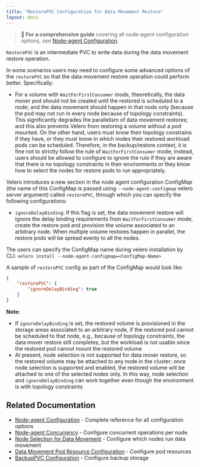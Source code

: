 ```yaml
---
title: "RestorePVC Configuration for Data Movement Restore"
layout: docs
---
```


> **📖 For a comprehensive guide** covering all node-agent configuration options, see [Node-agent Configuration](node-agent-config.md).

`RestorePVC`  is an intermediate PVC to write data during the data movement restore operation.

In some scenarios users may need to configure some advanced options of the `restorePVC` so that the data movement restore operation could perform better. Specifically:
- For a volume with `WaitForFirstConsumer` mode, theoretically, the data mover pod should not be created until the restored is scheduled to a node; and the data movement should happen in that node only (because the pod may not run in every node because of topology constraints). This significantly degrades the parallelism of data movement restores; and this also prevents Velero from restoring a volume without a pod mounted. On the other hand, users must know their topology constrains if they have, or they must know in which nodes their restored workload pods can be scheduled. Therefore, in the backup/restore context, it is fine not to strictly follow the rule of `WaitForFirstConsumer` mode, instead, users should be allowed to configure to ignore the rule if they are aware that there is no topology constraints in their environments or they know how to select the nodes for restore pods to run appropriately.

Velero introduces a new section in the node agent configuration ConfigMap (the name of this ConfigMap is passed using `--node-agent-configmap` velero server argument) called `restorePVC`, through which you can specify the following configurations:

- `ignoreDelayBinding`: If this flag is set, the data movement restore will ignore the delay binding requirements from `WaitForFirstConsumer` mode, create the restore pod and provision the volume associated to an arbitrary node. When multiple volume restores happen in parallel, the restore pods will be spread evenly to all the nodes.


The users can specify the ConfigMap name during velero installation by CLI:
`velero install --node-agent-configmap=<ConfigMap-Name>`

A sample of `restorePVC` config as part of the ConfigMap would look like:
```json
{
    "restorePVC": {
        "ignoreDelayBinding": true
    }
}
```

**Note:** 
- If `ignoreDelayBinding` is set, the restored volume is provisioned in the storage areas associated to an arbitrary node, if the restored pod cannot be scheduled to that node, e.g., because of topology constraints, the data mover restore still completes, but the workload is not usable since the restored pod cannot mount the restored volume
- At present, node selection is not supported for data mover restore, so the restored volume may be attached to any node in the cluster; once node selection is supported and enabled, the restored volume will be attached to one of the selected nodes only. In this way, node selection and `ignoreDelayBinding` can work together even though the environment is with topology constraints

## Related Documentation

- [Node-agent Configuration](node-agent-config.md) - Complete reference for all configuration options
- [Node-agent Concurrency](node-agent-concurrency.md) - Configure concurrent operations per node
- [Node Selection for Data Movement](data-movement-node-selection.md) - Configure which nodes run data movement
- [Data Movement Pod Resource Configuration](data-movement-pod-resource-configuration.md) - Configure pod resources
- [BackupPVC Configuration](data-movement-backup-pvc-configuration.md) - Configure backup storage
